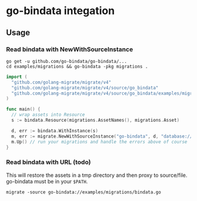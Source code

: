 # go-bindata integation

## Usage



### Read bindata with NewWithSourceInstance

```shell
go get -u github.com/go-bindata/go-bindata/...
cd examples/migrations && go-bindata -pkg migrations .
```

```go
import (
  "github.com/golang-migrate/migrate/v4"
  "github.com/golang-migrate/migrate/v4/source/go_bindata"
  "github.com/golang-migrate/migrate/v4/source/go_bindata/examples/migrations"
)

func main() {
  // wrap assets into Resource
  s := bindata.Resource(migrations.AssetNames(), migrations.Asset)

  d, err := bindata.WithInstance(s)
  m, err := migrate.NewWithSourceInstance("go-bindata", d, "database://foobar")
  m.Up() // run your migrations and handle the errors above of course
}
```

### Read bindata with URL (todo)

This will restore the assets in a tmp directory and then
proxy to source/file. go-bindata must be in your `$PATH`.

```shell
migrate -source go-bindata://examples/migrations/bindata.go
```
